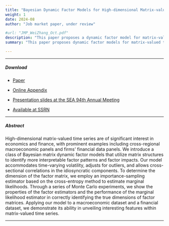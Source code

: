 ```yaml
---
title: "Bayesian Dynamic Factor Models for High-dimensional Matrix-valued Time Series"
weight: 1
date: 2024-08
author: "Job market paper, under review"

#url: "JMP_WeiZhang_Oct.pdf"
description: "This paper proposes a dynamic factor model for matrix-valued time series."
summary: "This paper proposes dynamic factor models for matrix-valued time series useful for empirical macroeconomics and financial economics."

---
```


---

[//]: # ()

##### Download

[//]: # ()

+ [Paper](/JMP_WeiZhang_Aug25.pdf)
+ [Online Appendix](/Appendix.pdf)

+ [Presentation slides at the SEA 94th Annual Meeting](/JobTalk_18min.pdf)

+ [Available at SSRN](https://papers.ssrn.com/sol3/papers.cfm?abstract_id=5131172)

---

##### Abstract

High-dimensional matrix-valued time series are of significant interest in economics and finance, with prominent examples including cross-regional macroeconomic panels and firms' financial data panels. We introduce a class of Bayesian matrix dynamic factor models that utilize matrix structures to identify more interpretable factor patterns and factor impacts. Our model accommodates time-varying volatility, adjusts for outliers, and allows cross-sectional correlations in the idiosyncratic components. To determine the dimension of the factor matrix, we employ an importance-sampling estimator based on the cross-entropy method to estimate marginal likelihoods. Through a series of Monte Carlo experiments, we show the properties of the factor estimators and the performance of the marginal likelihood estimator in correctly identifying the true dimensions of factor matrices. Applying our model to a macroeconomic dataset and a financial dataset, we demonstrate its ability in unveiling interesting features within matrix-valued time series.

---
